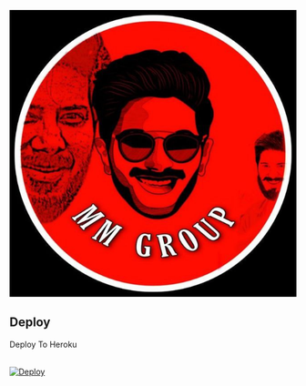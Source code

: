 <p align="center">
  <img src="Assets/logo.jpg" alt="Minnal Murali Logo">
</p>



## Deploy

Deploy To Heroku
<p>
<br>
<a href="https://heroku.com/deploy?template=https://github.com/ietupdates/minnaltest/tree/master">
  <img src="https://www.herokucdn.com/deploy/button.svg" alt="Deploy">
</a>
</p>
